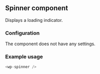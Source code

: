 ## Spinner component

Displays a loading indicator.

### Configuration

The component does not have any settings.

### Example usage

```js
<wp-spinner />
```